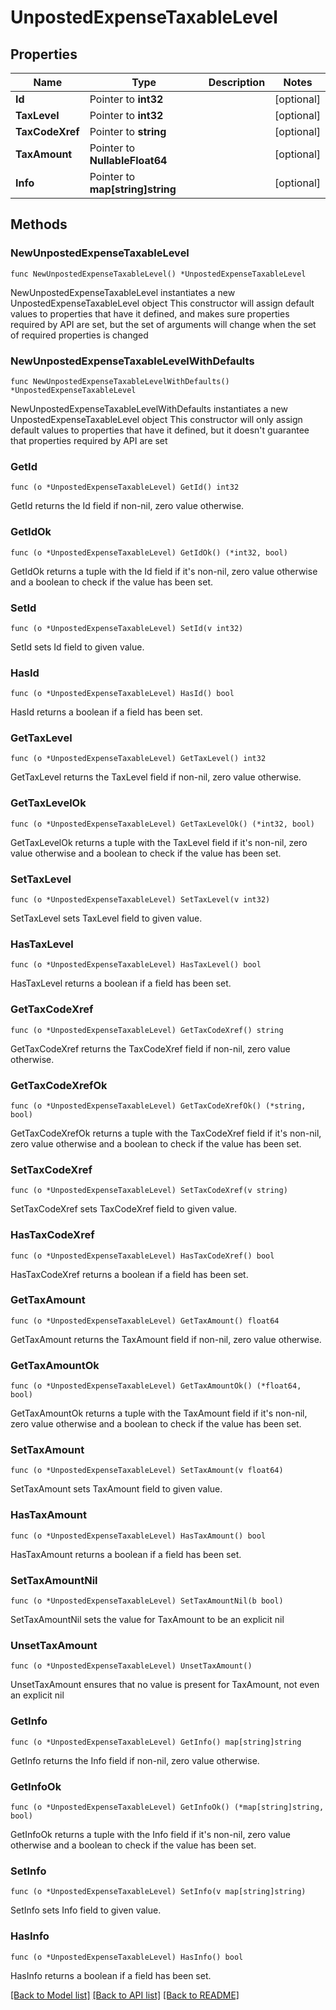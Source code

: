 # UnpostedExpenseTaxableLevel

## Properties

Name | Type | Description | Notes
------------ | ------------- | ------------- | -------------
**Id** | Pointer to **int32** |  | [optional] 
**TaxLevel** | Pointer to **int32** |  | [optional] 
**TaxCodeXref** | Pointer to **string** |  | [optional] 
**TaxAmount** | Pointer to **NullableFloat64** |  | [optional] 
**Info** | Pointer to **map[string]string** |  | [optional] 

## Methods

### NewUnpostedExpenseTaxableLevel

`func NewUnpostedExpenseTaxableLevel() *UnpostedExpenseTaxableLevel`

NewUnpostedExpenseTaxableLevel instantiates a new UnpostedExpenseTaxableLevel object
This constructor will assign default values to properties that have it defined,
and makes sure properties required by API are set, but the set of arguments
will change when the set of required properties is changed

### NewUnpostedExpenseTaxableLevelWithDefaults

`func NewUnpostedExpenseTaxableLevelWithDefaults() *UnpostedExpenseTaxableLevel`

NewUnpostedExpenseTaxableLevelWithDefaults instantiates a new UnpostedExpenseTaxableLevel object
This constructor will only assign default values to properties that have it defined,
but it doesn't guarantee that properties required by API are set

### GetId

`func (o *UnpostedExpenseTaxableLevel) GetId() int32`

GetId returns the Id field if non-nil, zero value otherwise.

### GetIdOk

`func (o *UnpostedExpenseTaxableLevel) GetIdOk() (*int32, bool)`

GetIdOk returns a tuple with the Id field if it's non-nil, zero value otherwise
and a boolean to check if the value has been set.

### SetId

`func (o *UnpostedExpenseTaxableLevel) SetId(v int32)`

SetId sets Id field to given value.

### HasId

`func (o *UnpostedExpenseTaxableLevel) HasId() bool`

HasId returns a boolean if a field has been set.

### GetTaxLevel

`func (o *UnpostedExpenseTaxableLevel) GetTaxLevel() int32`

GetTaxLevel returns the TaxLevel field if non-nil, zero value otherwise.

### GetTaxLevelOk

`func (o *UnpostedExpenseTaxableLevel) GetTaxLevelOk() (*int32, bool)`

GetTaxLevelOk returns a tuple with the TaxLevel field if it's non-nil, zero value otherwise
and a boolean to check if the value has been set.

### SetTaxLevel

`func (o *UnpostedExpenseTaxableLevel) SetTaxLevel(v int32)`

SetTaxLevel sets TaxLevel field to given value.

### HasTaxLevel

`func (o *UnpostedExpenseTaxableLevel) HasTaxLevel() bool`

HasTaxLevel returns a boolean if a field has been set.

### GetTaxCodeXref

`func (o *UnpostedExpenseTaxableLevel) GetTaxCodeXref() string`

GetTaxCodeXref returns the TaxCodeXref field if non-nil, zero value otherwise.

### GetTaxCodeXrefOk

`func (o *UnpostedExpenseTaxableLevel) GetTaxCodeXrefOk() (*string, bool)`

GetTaxCodeXrefOk returns a tuple with the TaxCodeXref field if it's non-nil, zero value otherwise
and a boolean to check if the value has been set.

### SetTaxCodeXref

`func (o *UnpostedExpenseTaxableLevel) SetTaxCodeXref(v string)`

SetTaxCodeXref sets TaxCodeXref field to given value.

### HasTaxCodeXref

`func (o *UnpostedExpenseTaxableLevel) HasTaxCodeXref() bool`

HasTaxCodeXref returns a boolean if a field has been set.

### GetTaxAmount

`func (o *UnpostedExpenseTaxableLevel) GetTaxAmount() float64`

GetTaxAmount returns the TaxAmount field if non-nil, zero value otherwise.

### GetTaxAmountOk

`func (o *UnpostedExpenseTaxableLevel) GetTaxAmountOk() (*float64, bool)`

GetTaxAmountOk returns a tuple with the TaxAmount field if it's non-nil, zero value otherwise
and a boolean to check if the value has been set.

### SetTaxAmount

`func (o *UnpostedExpenseTaxableLevel) SetTaxAmount(v float64)`

SetTaxAmount sets TaxAmount field to given value.

### HasTaxAmount

`func (o *UnpostedExpenseTaxableLevel) HasTaxAmount() bool`

HasTaxAmount returns a boolean if a field has been set.

### SetTaxAmountNil

`func (o *UnpostedExpenseTaxableLevel) SetTaxAmountNil(b bool)`

 SetTaxAmountNil sets the value for TaxAmount to be an explicit nil

### UnsetTaxAmount
`func (o *UnpostedExpenseTaxableLevel) UnsetTaxAmount()`

UnsetTaxAmount ensures that no value is present for TaxAmount, not even an explicit nil
### GetInfo

`func (o *UnpostedExpenseTaxableLevel) GetInfo() map[string]string`

GetInfo returns the Info field if non-nil, zero value otherwise.

### GetInfoOk

`func (o *UnpostedExpenseTaxableLevel) GetInfoOk() (*map[string]string, bool)`

GetInfoOk returns a tuple with the Info field if it's non-nil, zero value otherwise
and a boolean to check if the value has been set.

### SetInfo

`func (o *UnpostedExpenseTaxableLevel) SetInfo(v map[string]string)`

SetInfo sets Info field to given value.

### HasInfo

`func (o *UnpostedExpenseTaxableLevel) HasInfo() bool`

HasInfo returns a boolean if a field has been set.


[[Back to Model list]](../README.md#documentation-for-models) [[Back to API list]](../README.md#documentation-for-api-endpoints) [[Back to README]](../README.md)


